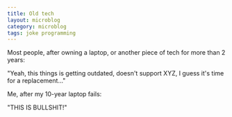 ```yaml
---
title: Old tech
layout: microblog
category: microblog
tags: joke programming
---
```


Most people, after owning a laptop, or another piece of tech for more than 2 years:

"Yeah, this things is getting outdated, doesn't support XYZ, I guess it's time for a replacement..."

Me, after my 10-year laptop fails:

"THIS IS BULLSHIT!"

